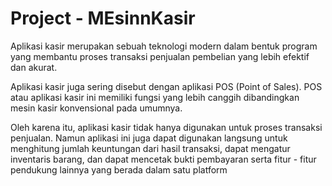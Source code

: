 # Project - MEsinnKasir

Aplikasi kasir merupakan sebuah teknologi modern dalam bentuk program yang membantu proses transaksi penjualan pembelian yang lebih efektif dan akurat.

Aplikasi kasir juga sering disebut dengan aplikasi POS (Point of Sales). POS atau aplikasi kasir ini memiliki fungsi yang lebih canggih dibandingkan mesin kasir konvensional pada umumnya.

Oleh karena itu, aplikasi kasir tidak hanya digunakan untuk proses transaksi penjualan. Namun aplikasi ini juga dapat digunakan langsung untuk menghitung jumlah keuntungan dari hasil transaksi, dapat mengatur inventaris barang, dan dapat mencetak bukti pembayaran serta fitur - fitur pendukung lainnya yang berada dalam satu platform